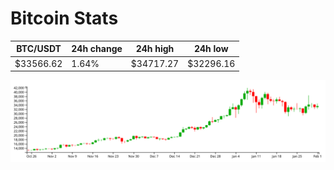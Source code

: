 # Bitcoin Stats

BTC/USDT|24h change|24h high|24h low|
|---|---|---|---|
|$33566.62|1.64%|$34717.27|$32296.16|

<img src="./chart.svg">
